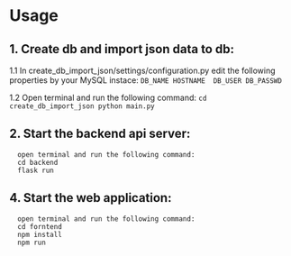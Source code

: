 # Usage
## 1.  Create db and import json data to db:
1.1 In create_db_import_json/settings/configuration.py 
edit the following properties by your MySQL instace:
    `DB_NAME
    HOSTNAME 
    DB_USER
    DB_PASSWD`

1.2 Open terminal and run the following command:
      `cd create_db_import_json
      python main.py`
## 2. Start the backend api server:
      open terminal and run the following command:
      cd backend
      flask run
## 4. Start the web application:
      open terminal and run the following command:
      cd forntend
      npm install
      npm run
       
